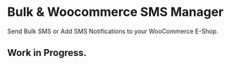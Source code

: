 # Bulk & Woocommerce SMS Manager 

Send Bulk SMS or Add SMS Notifications to your WooCommerce E-Shop.

## Work in Progress.